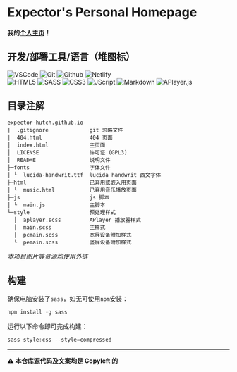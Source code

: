 # Expector's Personal Homepage
**我的[个人主页](https://expector.netlify.app)！**

## 开发/部署工具/语言（堆图标）
![VSCode](https://img.shields.io/badge/VSCode-0078D4?style=for-the-badge&logo=visual%20studio%20code&logoColor=white)
![Git](https://img.shields.io/badge/Git-f34f29?style=for-the-badge&logo=git&logoColor=white)
![Github](https://img.shields.io/badge/Github-161b22?style=for-the-badge&logo=github&logoColor=white)
![Netlify](https://img.shields.io/badge/netlify-149cab?style=for-the-badge&logo=netlify&logoColor=white)
<br>![HTML5](https://img.shields.io/badge/H5-f5580a?style=for-the-badge&logo=html5&logoColor=white)
![SASS](https://img.shields.io/badge/SASS-cc6699?style=for-the-badge&logo=sass&logoColor=white)
![CSS3](https://img.shields.io/badge/CSS3-007dc6?style=for-the-badge&logo=css3&logoColor=white)
![JScript](https://img.shields.io/badge/JS-f7df1e?style=for-the-badge&logo=javascript&logoColor=white)
![Markdown](https://img.shields.io/badge/MD-black?style=for-the-badge&logo=markdown&logoColor=white)
![APlayer.js](https://user-images.githubusercontent.com/105506585/209420486-d56689af-ea02-441a-bd8f-2a98d662fe98.svg)

## 目录注解

```
expector-hutch.github.io
|  .gitignore             git 忽略文件
│  404.html               404 页面
│  index.html             主页面
│  LICENSE                许可证 (GPL3)
│  README                 说明文件
├─fonts                   字体文件
│ └  lucida-handwrit.ttf  lucida handwrit 西文字体
├─html                    已弃用或嵌入用页面
│ └  music.html           已弃用音乐播放页面
├─js                      js 脚本
│ └  main.js              主脚本
└─style                   预处理样式
  │  aplayer.scss         APlayer 播放器样式
  │  main.scss            主样式
  │  pcmain.scss          宽屏设备附加样式
  └  pemain.scss          竖屏设备附加样式
```
*本项目图片等资源均使用外链*

## 构建

确保电脑安装了`sass`，如无可使用`npm`安装：

```powershell
npm install -g sass
```

运行以下命令即可完成构建：
```powershell
sass style:css --style=compressed
```

---
**⚠ 本仓库源代码及文案均是 Copyleft 的**
